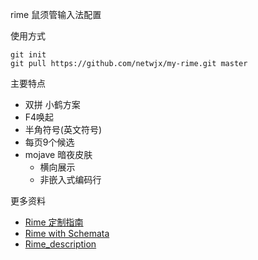 rime 鼠须管输入法配置

使用方式

    git init
    git pull https://github.com/netwjx/my-rime.git master

主要特点

* 双拼 小鹤方案
* F4唤起
* 半角符号(英文符号)
* 每页9个候选
* mojave 暗夜皮肤
  * 横向展示
  * 非嵌入式编码行

更多资料

* [Rime 定制指南](https://github.com/rime/home/wiki/CustomizationGuide)
* [Rime with Schemata](https://github.com/rime/home/wiki/RimeWithSchemata)
* [Rime_description](https://github.com/LEOYoon-Tsaw/Rime_collections/blob/master/Rime_description.md)